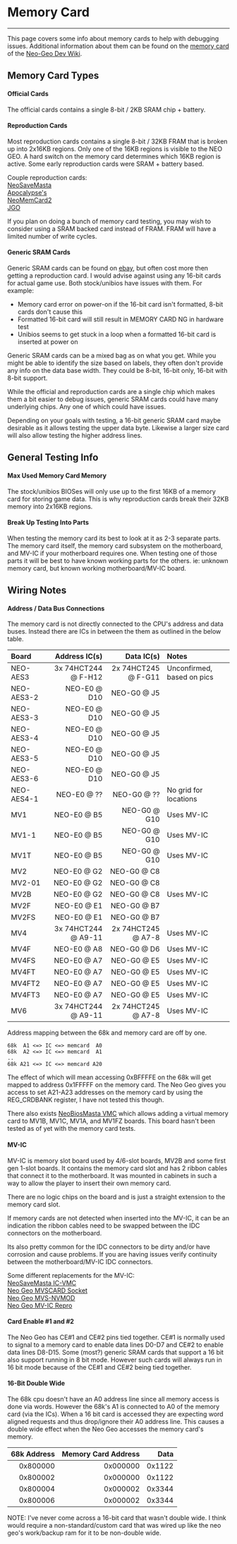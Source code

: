 # Memory Card
---
This page covers some info about memory cards to help with debugging issues.
Additional information about them can be found on the [memory card](https://wiki.neogeodev.org/index.php?title=Memory_card) of the [Neo-Geo Dev Wiki](https://wiki.neogeodev.org/index.php?title=Main_Page).

## Memory Card Types
#### Official Cards
The official cards contains a single 8-bit / 2KB SRAM chip + battery.

#### Reproduction Cards
Most reproduction cards contains a single 8-bit / 32KB FRAM that is broken up
into 2x16KB regions.  Only one of the 16KB regions is visible to the NEO GEO. A
hard switch on the memory card determines which 16KB region is active.  Some
early reproduction cards were SRAM + battery based.

Couple reproduction cards:<br>
[NeoSaveMasta](https://www.neogeofanclub.com/projects)<br>
[Apocalypse's](https://www.arcade-projects.com/threads/neo-geo-aes-mvs-memory-card-no-battery.5509/)<br>
[NeoMemCard2](https://github.com/neogeodev/NeoMemCard2)<br>
[JGO](https://stoneagegamer.com/jgo-neo-geo-memory-card-for-aes-and-mvs-consoles.html)<br>

If you plan on doing a bunch of memory card testing, you may wish to consider
using a SRAM backed card instead of FRAM.  FRAM will have a limited number of
write cycles.

#### Generic SRAM Cards
Generic SRAM cards can be found on [ebay](https://www.ebay.com/sch/i.html?_nkw=(card%2Cpcmcia)+sram),
but often cost more then getting a reproduction card.  I would advise against
using any 16-bit cards for actual game use.  Both stock/unibios have issues with
them.  For example:

* Memory card error on power-on if the 16-bit card isn't formatted, 8-bit cards don't cause this
* Formatted 16-bit card will still result in MEMORY CARD NG in hardware test
* Unibios seems to get stuck in a loop when a formatted 16-bit card is inserted at power on

Generic SRAM cards can be a mixed bag as on what you get.  While you might be
able to identify the size based on labels, they often don't provide any info on
the data base width.  They could be 8-bit, 16-bit only, 16-bit with 8-bit
support.

While the official and reproduction cards are a single chip which makes them a
bit easier to debug issues, generic SRAM cards could have many underlying chips.
Any one of which could have issues.

Depending on your goals with testing, a 16-bit generic SRAM card maybe desirable
as it allows testing the upper data byte.  Likewise a larger size card will
also allow testing the higher address lines.



## General Testing Info
#### Max Used Memory Card Memory
The stock/unibios BIOSes will only use up to the first 16KB of a memory
card for storing game data.  This is why reproduction cards break their 32KB
memory into 2x16KB regions.

#### Break Up Testing Into Parts
When testing the memory card its best to look at it as 2-3 separate parts.  The
memory card itself, the memory card subsystem on the motherboard, and MV-IC if
your motherboard requires one.  When testing one of those parts it will be best
to have known working parts for the others.  ie: unknown memory card, but known
working motherboard/MV-IC board.  

## Wiring Notes
#### Address / Data Bus Connections
The memory card is not directly connected to the CPU's address and data buses.
Instead there are ICs in between the them as outlined in the below table.

|    Board   |       Address IC(s) |          Data IC(s) |                     Notes  |
| :--------- | ------------------: | ------------------: | :------------------------- |
|   NEO-AES3 | 3x 74HCT244 @ F-H12 | 2x 74HCT245 @ F-G11 | Unconfirmed, based on pics |
| NEO-AES3-2 |      NEO-E0 @ D10   |      NEO-G0 @ J5    |                            |
| NEO-AES3-3 |      NEO-E0 @ D10   |      NEO-G0 @ J5    |                            |
| NEO-AES3-4 |      NEO-E0 @ D10   |      NEO-G0 @ J5    |                            |
| NEO-AES3-5 |      NEO-E0 @ D10   |      NEO-G0 @ J5    |                            |
| NEO-AES3-6 |      NEO-E0 @ D10   |      NEO-G0 @ J5    |                            |
| NEO-AES4-1 |      NEO-E0 @ ??    |      NEO-G0 @ ??    | No grid for locations      |
|        MV1 |      NEO-E0 @ B5    |      NEO-G0 @ G10   | Uses MV-IC                 |
|      MV1-1 |      NEO-E0 @ B5    |      NEO-G0 @ G10   | Uses MV-IC                 |
|       MV1T |      NEO-E0 @ B5    |      NEO-G0 @ G10   | Uses MV-IC                 |
|        MV2 |      NEO-E0 @ G2    |      NEO-G0 @ C8    |                            |
|     MV2-01 |      NEO-E0 @ G2    |      NEO-G0 @ C8    |                            |
|       MV2B |      NEO-E0 @ G2    |      NEO-G0 @ C8    | Uses MV-IC                 |
|       MV2F |      NEO-E0 @ E1    |      NEO-G0 @ B7    |                            |
|      MV2FS |      NEO-E0 @ E1    |      NEO-G0 @ B7    |                            |
|        MV4 | 3x 74HCT244 @ A9-11 | 2x 74HCT245 @ A7-8  | Uses MV-IC                 |
|       MV4F |      NEO-E0 @ A8    |      NEO-G0 @ D6    | Uses MV-IC                 |
|      MV4FS |      NEO-E0 @ A7    |      NEO-G0 @ E5    | Uses MV-IC                 |
|      MV4FT |      NEO-E0 @ A7    |      NEO-G0 @ E5    | Uses MV-IC                 |
|     MV4FT2 |      NEO-E0 @ A7    |      NEO-G0 @ E5    | Uses MV-IC                 |
|     MV4FT3 |      NEO-E0 @ A7    |      NEO-G0 @ E5    | Uses MV-IC                 |
|        MV6 | 3x 74HCT244 @ A9-11 | 2x 74HCT245 @ A7-8  | Uses MV-IC                 |

Address mapping between the 68k and memory card are off by one.<br>
```
68k  A1 <=> IC <=> memcard  A0
68k  A2 <=> IC <=> memcard  A1
..
68k A21 <=> IC <=> memcard A20
```

The effect of which will mean accessing 0xBFFFFE on the 68k will get mapped to
address 0x1FFFFF on the memory card.  The Neo Geo gives you access to set
A21-A23 addresses on the memory card by using the REG_CRDBANK register, I have
not tested this though.

There also exists [NeoBiosMasta VMC](https://www.neogeofanclub.com/projects/neobiosmasta-vmc)
which allows adding a virtual memory card to MV1B, MV1C, MV1A, and MV1FZ boards.
This board hasn't been tested as of yet with the memory card tests.

#### MV-IC
MV-IC is memory slot board used by 4/6-slot boards, MV2B and some first gen
1-slot boards.  It contains the memory card slot and has 2 ribbon cables that
connect it to the motherboard.  It was mounted in cabinets in such a way to
allow the player to insert their own memory card.

There are no logic chips on the board and is just a straight extension to the
memory card slot.

If memory cards are not detected when inserted into the MV-IC, it can be an
indication the ribbon cables need to be swapped between the IDC connectors on
the motherboard.

Its also pretty common for the IDC connectors to be dirty and/or have corrosion
and cause problems.  If you are having issues verify continuity between the
motherboard/MV-IC IDC connectors.

Some different replacements for the MV-IC:<br>
[NeoSaveMasta IC-VMC](https://www.neogeofanclub.com/projects/neosavemasta-vmc)<br>
[Neo Geo MVSCARD Socket](http://www.neogeoledmarquee.info/product/neo-geo-mvscard-socket/)<br>
[Neo Geo MVS-NVMOD](http://www.neogeoledmarquee.info/product/neo-geo-mvs-nvmod/)<br>
[Neo Geo MV-IC Repro](http://www.neogeoledmarquee.info/product/neo-geo-mv-ic-save-game-memory-card-repro/)</br>

#### Card Enable #1 and #2
The Neo Geo has CE#1 and CE#2 pins tied together.  CE#1 is normally used to
signal to a memory card to enable data lines D0-D7 and CE#2 to enable data
lines D8-D15.  Some (most?) generic SRAM cards that support a 16 bit also
support running in 8 bit mode.  However such cards will always run in 16 bit
mode because of the CE#1 and CE#2 being tied together.

#### 16-Bit Double Wide
The 68k cpu doesn't have an A0 address line since all memory access is done via
words.  However the 68k's A1 is connected to A0 of the memory card (via the
ICs).  When a 16 bit card is accessed they are expecting word aligned requests
and thus drop/ignore their A0 address line.  This causes a double wide effect
when the Neo Geo accesses the memory card's memory.

| 68k Address | Memory Card Address |  Data  |
| ----------: | ------------------: | -----: |
|    0x800000 |            0x000000 | 0x1122 |
|    0x800002 |            0x000000 | 0x1122 |
|    0x800004 |            0x000002 | 0x3344 |
|    0x800006 |            0x000002 | 0x3344 |

NOTE: I've never come across a 16-bit card that wasn't double wide.  I think
would require a non-standard/custom card that was wired up like the neo geo's
work/backup ram for it to be non-double wide.
